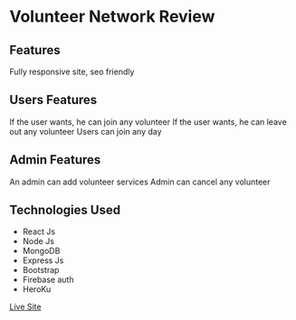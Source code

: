 
<h1>Volunteer Network Review</h1>

<h2>Features</h2>

<p>Fully responsive site, seo friendly</p>

<h2>Users Features</h2>
<p>
 If the user wants, he can join any volunteer
 If the user wants, he can leave out any volunteer
 Users can join any day
</p>


<h2>Admin Features</h2>
<p>An admin can add volunteer services
Admin can cancel any volunteer</p>

<h2>Technologies Used</h2>

<ul>
    <li>React Js</li>
    <li>Node Js</li>
    <li>MongoDB</li>
    <li>Express Js</li>
    <li>Bootstrap</li>
    <li>Firebase auth</li>
    <li>HeroKu</li>
</ul>

<a target="_blank" href="https://volunteer-network-2d254.web.app/">Live Site</a>
